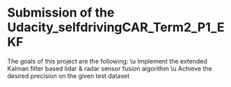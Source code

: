 # Submission of the Udacity_selfdrivingCAR_Term2_P1_EKF
The goals of this project are the following:
\u Implement the extended Kalman filter based lidar & radar sensor fusion algorithm
\u Achieve the desired precision on the given test dataset
